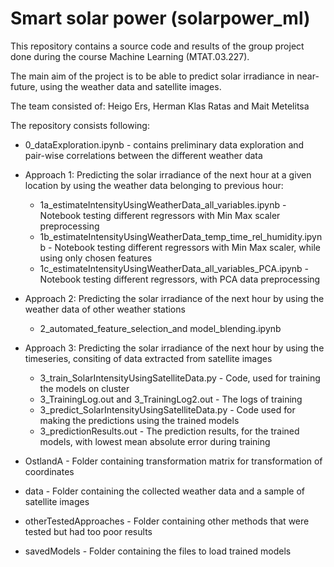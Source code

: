 # Smart solar power  (solarpower_ml)

This repository contains a source code and results of the group project done during the course Machine Learning (MTAT.03.227).

The main aim of the project is to be able to predict solar irradiance in near-future, using the weather data and satellite images.

The team consisted of:  Heigo Ers, Herman Klas Ratas and Mait Metelitsa

The repository consists following:

* 0_dataExploration.ipynb - contains preliminary data exploration and pair-wise correlations between the different weather data
* Approach 1: Predicting the solar irradiance of the next hour at a given location by using the weather data belonging to previous hour:
  * 1a_estimateIntensityUsingWeatherData_all_variables.ipynb - Notebook testing different regressors with Min Max scaler preprocessing
  * 1b_estimateIntensityUsingWeatherData_temp_time_rel_humidity.ipynb - Notebook testing different regressors with Min Max scaler, while using only chosen features
  * 1c_estimateIntensityUsingWeatherData_all_variables_PCA.ipynb - Notebook testing different regressors, with PCA data preprocessing

* Approach 2: Predicting the solar irradiance of the next hour by using the weather data of other weather stations
  * 2_automated_feature_selection_and model_blending.ipynb

* Approach 3: Predicting the solar irradiance of the next hour by using the timeseries, consiting of data extracted from satellite images
  * 3_train_SolarIntensityUsingSatelliteData.py - Code, used for training the models on cluster
  * 3_TrainingLog.out and 3_TrainingLog2.out - The logs of training
  * 3_predict_SolarIntensityUsingSatelliteData.py - Code used for making the predictions using the trained models
  * 3_predictionResults.out - The prediction results, for the trained models, with lowest mean absolute error during training

* OstlandA - Folder containing transformation matrix for transformation of coordinates
* data - Folder containing the collected weather data and a sample of satellite images
* otherTestedApproaches - Folder containing other methods that were tested but had too poor results
* savedModels - Folder containing the files to load trained models
